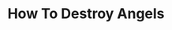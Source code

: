 ---
title: "How To Destroy Angels"
summary: "How to Destroy Angels is an American post-industrial band formed in 2009 by Nine Inch Nails members Trent Reznor and Atticus Ross alongside Reznor's wife Mariqueen Maandig and longtime Nine Inch Nails collaborator Rob Sheridan. The group is named after a 1984 Coil EP of the same name. Alessandro Cortini joined the lineup for the duration of the 2013 tour."
image: "how-to-destroy-angels.jpg"
apple_music_artist_url: "https://music.apple.com/gb/artist/how-to-destroy-angels/371164882"
wikipedia_url: "https://en.wikipedia.org/wiki/How_to_Destroy_Angels_(band)"
---